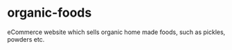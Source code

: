 # organic-foods
eCommerce website which sells organic home made foods, such as pickles, powders etc.
